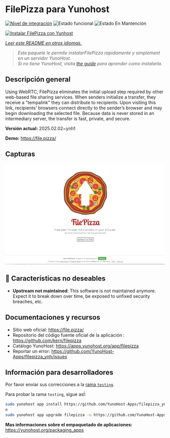 <!--
Este archivo README esta generado automaticamente<https://github.com/YunoHost/apps/tree/master/tools/readme_generator>
No se debe editar a mano.
-->

# FilePizza para Yunohost

[![Nivel de integración](https://apps.yunohost.org/badge/integration/filepizza)](https://ci-apps.yunohost.org/ci/apps/filepizza/)
![Estado funcional](https://apps.yunohost.org/badge/state/filepizza)
![Estado En Mantención](https://apps.yunohost.org/badge/maintained/filepizza)

[![Instalar FilePizza con Yunhost](https://install-app.yunohost.org/install-with-yunohost.svg)](https://install-app.yunohost.org/?app=filepizza)

*[Leer este README en otros idiomas.](./ALL_README.md)*

> *Este paquete le permite instalarFilePizza rapidamente y simplement en un servidor YunoHost.*  
> *Si no tiene YunoHost, visita [the guide](https://yunohost.org/install) para aprender como instalarla.*

## Descripción general

Using WebRTC, FilePizza eliminates the initial upload step required by other web-based file sharing services. When senders initialize a transfer, they receive a "tempalink" they can distribute to recipients. Upon visiting this link, recipients' browsers connect directly to the sender’s browser and may begin downloading the selected file. Because data is never stored in an intermediary server, the transfer is fast, private, and secure.

**Versión actual:** 2025.02.02~ynh1

**Demo:** <https://file.pizza/>

## Capturas

![Captura de FilePizza](./doc/screenshots/screenshot.png)

## :red_circle: Características no deseables

- **Upstream not maintained**: This software is not maintained anymore. Expect it to break down over time, be exposed to unfixed security breaches, etc.

## Documentaciones y recursos

- Sitio web oficial: <https://file.pizza/>
- Repositorio del código fuente oficial de la aplicación : <https://github.com/kern/filepizza>
- Catálogo YunoHost: <https://apps.yunohost.org/app/filepizza>
- Reportar un error: <https://github.com/YunoHost-Apps/filepizza_ynh/issues>

## Información para desarrolladores

Por favor enviar sus correcciones a la [rama `testing`](https://github.com/YunoHost-Apps/filepizza_ynh/tree/testing).

Para probar la rama `testing`, sigue asÍ:

```bash
sudo yunohost app install https://github.com/YunoHost-Apps/filepizza_ynh/tree/testing --debug
o
sudo yunohost app upgrade filepizza -u https://github.com/YunoHost-Apps/filepizza_ynh/tree/testing --debug
```

**Mas informaciones sobre el empaquetado de aplicaciones:** <https://yunohost.org/packaging_apps>
